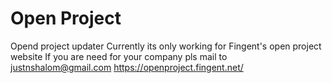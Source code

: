 # Open Project
Opend project updater
Currently its only working for Fingent's open project website
If you are need for your company pls mail to justnshalom@gmail.com
https://openproject.fingent.net/